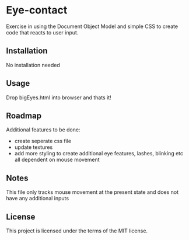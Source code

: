 # Eye-contact

Exercise in using the Document Object Model and simple CSS to create code that reacts to user input.


Installation
------------------------------------------------
No installation needed

Usage
------------------------------------------------
Drop bigEyes.html into browser and thats it!


Roadmap
-------------------------------------------------
Additional features to be done: 
- create seperate css file
- update textures
- add more styling to create additional eye features, lashes, blinking etc all dependent on mouse movement

Notes
----------------------------------------
This file only tracks mouse movement at the present state and does not have any additional inputs

License
----------------------------------------
This project is licensed under the terms of the MIT license.




